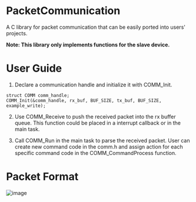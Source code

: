 # PacketCommunication
A C library for packet communication that can be easily ported into users' projects. 

**Note: This library only implements functions for the slave device.**

# User Guide
1. Declare a communication handle and initialize it with COMM_Init. 
```
struct COMM comm_handle;
COMM_Init(&comm_handle, rx_buf, BUF_SIZE, tx_buf, BUF_SIZE, example_write);
```

2. Use COMM_Receive to push the received packet into the rx buffer queue. This function could be placed in a interrupt callback or in the main task. 

3. Call COMM_Run in the main task to parse the received packet. User can create new command code in the comm.h and assign action for each specific command code in the COMM_CommandProcess function. 

# Packet Format
![image](https://github.com/howardliao0211/PacketCommunication/assets/129032373/d085ef07-8f4b-4130-b647-4df21aa7bacf)
